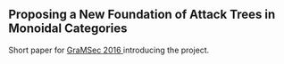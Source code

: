 Proposing a New Foundation of Attack Trees in Monoidal Categories
-----------------------------------------------------------------

Short paper for [ GraMSec 2016 ]( http://www.gramsec.uni.lu/index.php  ) introducing the project.